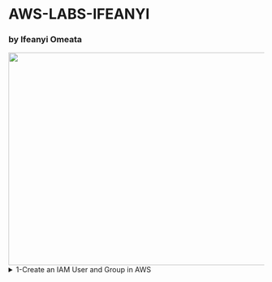 # AWS-LABS-IFEANYI
### by Ifeanyi Omeata

<img src="https://github.com/user-attachments/assets/86d5c182-8292-40b4-ac6e-f7bd1d782460" width="720" height="420" />

<details>
  <summary> 1-Create an IAM User and Group in AWS</summary>
  [VIDEO LINK](https://youtu.be/svUj_aHjNVk)
- [ ] **Open IAM Console**  
  - [ ] **Go to the AWS Management Console.**
  - [ ] **Enter "IAM" in the search bar and go to the IAM console.**
  - [ ] **Notice the IAM service is global and doesn't require region selection.**

</details>
